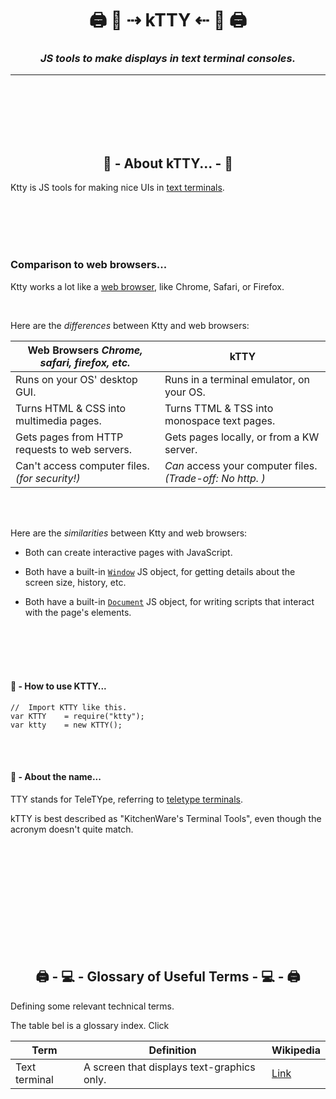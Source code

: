 <!-- Title -->
<h1 align="center">
  🖨 🐯  ⇢ kTTY ⇠  🐯 🖨
</h1>

<!--  Subtitle -->
<h3 align="center">
  <i>JS tools to make displays in text terminal consoles.</i>
</h3>

---

<br /><br /><br /><br /><br />





<h2 align="center"> 🐯  - About kTTY... - 🐯</h2>

Ktty is JS tools for making nice UIs in <a href="#text-terminals">text terminals</a>.  



<br/><br/><br/><br/>


<h3> Comparison to web browsers...  </h3>

Ktty works a lot like a [web browser](https://en.wikipedia.org/wiki/Web_browser), like Chrome, Safari, or Firefox.   

<br/>

Here are the *differences* between Ktty and web browsers:

| Web Browsers *Chrome, safari, firefox, etc.*              | kTTY                                                              |
|-----------------------------------------------------------|-------------------------------------------------------------------|
| Runs on your OS' desktop GUI.                             | Runs in a terminal emulator, on your OS.                          |
| Turns HTML & CSS into multimedia pages.                   | Turns TTML & TSS into monospace text pages.                       |
| Gets pages from HTTP requests to web servers.             | Gets pages locally, or from a KW server.                          |
| Can't access computer files. *(for security!)*            | *Can* access your computer files. *(Trade-off: No http. )*        |

<br/><br/>

Here are the *similarities* between Ktty and web browsers:

 - Both can create interactive pages with JavaScript.  
 
 - Both have a built-in [`Window`](https://www.w3schools.com/js/js_window.asp) JS object,
   for getting details about the screen size, history, etc.
 
 - Both have a built-in [`Document`](https://www.w3schools.com/js/js_htmldom.asp) JS object,
   for writing scripts that interact with the page's elements.


<br/><br/><br/><br/>




<h4> 🐯  - How to use KTTY...</h4>

```
//  Import KTTY like this. 
var KTTY    = require("ktty");
var ktty    = new KTTY();
```
<br /><br />






<h4> 🐯  - About the name...</h4>

TTY stands for TeleTYpe, referring to [teletype terminals](https://en.wikipedia.org/wiki/Teletype_Model_33).  

kTTY is best described as "KitchenWare's Terminal Tools", 
even though the acronym doesn't quite match. 

<br /><br /><br /><br /><br />
<br /><br /><br /><br /><br />





<h2 align="center">  🖨 - 💻  - Glossary of Useful Terms - 💻 - 🖨 </h2>

Defining some relevant technical terms.  

The table bel is a glossary index.  Click

| Term             | Definition                                     | Wikipedia     |
|------------------|------------------------------------------------|---------------|
| Text terminal    | A screen that displays text-graphics only.     | <a href="https://en.wikipedia.org/wiki/Computer_terminal#Text_terminals" target="_blank">Link</a> |

<br /><br /><br /><br /><br />


